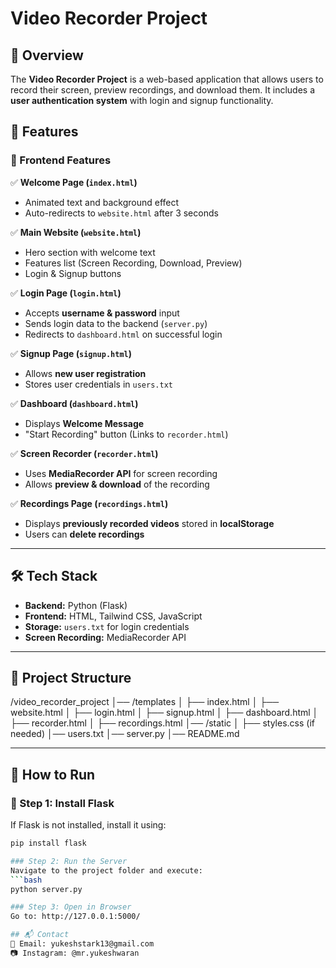 # Video Recorder Project

## 📌 Overview  
The **Video Recorder Project** is a web-based application that allows users to record their screen, preview recordings, and download them. It includes a **user authentication system** with login and signup functionality.  

## 🚀 Features  

### 🔹 Frontend Features  
✅ **Welcome Page (`index.html`)**  
- Animated text and background effect  
- Auto-redirects to `website.html` after 3 seconds  

✅ **Main Website (`website.html`)**  
- Hero section with welcome text  
- Features list (Screen Recording, Download, Preview)  
- Login & Signup buttons  

✅ **Login Page (`login.html`)**  
- Accepts **username & password** input  
- Sends login data to the backend (`server.py`)  
- Redirects to `dashboard.html` on successful login  

✅ **Signup Page (`signup.html`)**  
- Allows **new user registration**  
- Stores user credentials in `users.txt`  

✅ **Dashboard (`dashboard.html`)**  
- Displays **Welcome Message**  
- "Start Recording" button (Links to `recorder.html`)  

✅ **Screen Recorder (`recorder.html`)**  
- Uses **MediaRecorder API** for screen recording  
- Allows **preview & download** of the recording  

✅ **Recordings Page (`recordings.html`)**  
- Displays **previously recorded videos** stored in **localStorage**  
- Users can **delete recordings**  

---

## 🛠️ Tech Stack  
- **Backend:** Python (Flask)  
- **Frontend:** HTML, Tailwind CSS, JavaScript  
- **Storage:** `users.txt` for login credentials  
- **Screen Recording:** MediaRecorder API  

---

## 📂 Project Structure  
/video_recorder_project 
│── /templates 
│ ├── index.html
│ ├── website.html 
│ ├── login.html 
│ ├── signup.html 
│ ├── dashboard.html 
│ ├── recorder.html 
│ ├── recordings.html 
│── /static 
│ ├── styles.css (if needed) 
│── users.txt 
│── server.py 
│── README.md


---

## 🎯 How to Run  

### 🔹 Step 1: Install Flask  
If Flask is not installed, install it using:  
```bash
pip install flask

### Step 2: Run the Server
Navigate to the project folder and execute:
```bash
python server.py

### Step 3: Open in Browser
Go to: http://127.0.0.1:5000/

## 📬 Contact
📩 Email: yukeshstark13@gmail.com
📷 Instagram: @mr.yukeshwaran
